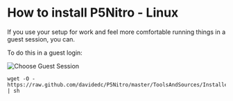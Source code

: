 How to install P5Nitro - Linux
==============================

If you use your setup for work and feel more comfortable running things in a guest session, you can.

To do this in a guest login:

![Choose Guest Session](https://github.com/davidedc/P5Nitro/raw/master/Docs/Screenshots%20of%20linux%20installation/Screen%20shot%202011-08-14%20at%2013.34.44.png)

	wget -O - https://raw.github.com/davidedc/P5Nitro/master/ToolsAndSources/Installer/P5NitroInstallerLinux.sh | sh
	
